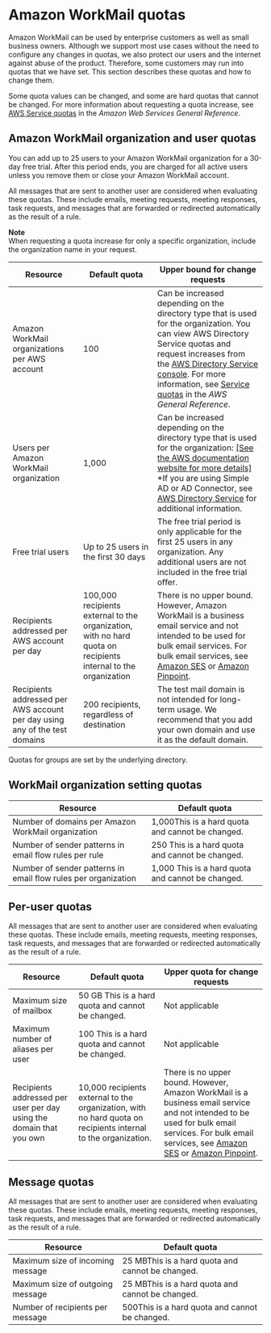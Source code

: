 # Amazon WorkMail quotas<a name="workmail_limits"></a>

Amazon WorkMail can be used by enterprise customers as well as small business owners\. Although we support most use cases without the need to configure any changes in quotas, we also protect our users and the internet against abuse of the product\. Therefore, some customers may run into quotas that we have set\. This section describes these quotas and how to change them\.

Some quota values can be changed, and some are hard quotas that cannot be changed\. For more information about requesting a quota increase, see [AWS Service quotas](https://docs.aws.amazon.com/general/latest/gr/aws_service_limits.html) in the *Amazon Web Services General Reference*\.

## Amazon WorkMail organization and user quotas<a name="user_limits"></a>

You can add up to 25 users to your Amazon WorkMail organization for a 30\-day free trial\. After this period ends, you are charged for all active users unless you remove them or close your Amazon WorkMail account\.

All messages that are sent to another user are considered when evaluating these quotas\. These include emails, meeting requests, meeting responses, task requests, and messages that are forwarded or redirected automatically as the result of a rule\.

**Note**  
When requesting a quota increase for only a specific organization, include the organization name in your request\.


| Resource | Default quota | Upper bound for change requests | 
| --- | --- | --- | 
| Amazon WorkMail organizations per AWS account | 100 | Can be increased depending on the directory type that is used for the organization\. You can view AWS Directory Service quotas and request increases from the [AWS Directory Service console](https://console.aws.amazon.com/directoryservicev2/)\. For more information, see [Service quotas](https://docs.aws.amazon.com/general/latest/gr/ds_region.html#limits_ds) in the *AWS General Reference*\. | 
|  Users per Amazon WorkMail organization  |  1,000  |  Can be increased depending on the directory type that is used for the organization: [\[See the AWS documentation website for more details\]](http://docs.aws.amazon.com/workmail/latest/adminguide/workmail_limits.html) \*If you are using Simple AD or AD Connector, see [AWS Directory Service](https://docs.aws.amazon.com/directoryservice/latest/admin-guide/what_is.html) for additional information\.  | 
| Free trial users |  Up to 25 users in the first 30 days  |  The free trial period is only applicable for the first 25 users in any organization\. Any additional users are not included in the free trial offer\.  | 
| Recipients addressed per AWS account per day  | 100,000 recipients external to the organization, with no hard quota on recipients internal to the organization | There is no upper bound\. However, Amazon WorkMail is a business email service and not intended to be used for bulk email services\. For bulk email services, see [Amazon SES](https://aws.amazon.com/ses/) or [Amazon Pinpoint](https://aws.amazon.com/pinpoint/)\. | 
| Recipients addressed per AWS account per day using any of the test domains | 200 recipients, regardless of destination | The test mail domain is not intended for long\-term usage\. We recommend that you add your own domain and use it as the default domain\. | 

Quotas for groups are set by the underlying directory\.

## WorkMail organization setting quotas<a name="organization_limits"></a>


| Resource | Default quota | 
| --- | --- | 
| Number of domains per Amazon WorkMail organization | 1,000This is a hard quota and cannot be changed\.  | 
|  Number of sender patterns in email flow rules per rule  |  250 This is a hard quota and cannot be changed\.  | 
|  Number of sender patterns in email flow rules per organization  |  1,000 This is a hard quota and cannot be changed\.  | 

## Per\-user quotas<a name="per_user_limits"></a>

All messages that are sent to another user are considered when evaluating these quotas\. These include emails, meeting requests, meeting responses, task requests, and messages that are forwarded or redirected automatically as the result of a rule\.


| Resource | Default quota | Upper quota for change requests | 
| --- | --- | --- | 
| Maximum size of mailbox | 50 GB This is a hard quota and cannot be changed\.  |  Not applicable  | 
| Maximum number of aliases per user |  100 This is a hard quota and cannot be changed\.  |  Not applicable  | 
| Recipients addressed per user per day using the domain that you own | 10,000 recipients external to the organization, with no hard quota on recipients internal to the organization\. | There is no upper bound\. However, Amazon WorkMail is a business email service and not intended to be used for bulk email services\. For bulk email services, see [Amazon SES](https://aws.amazon.com/ses/) or [Amazon Pinpoint](https://aws.amazon.com/pinpoint/)\. | 

## Message quotas<a name="message_limits"></a>

All messages that are sent to another user are considered when evaluating these quotas\. These include emails, meeting requests, meeting responses, task requests, and messages that are forwarded or redirected automatically as the result of a rule\.


| Resource  | Default quota  | 
| --- | --- | 
|  Maximum size of incoming message  | 25 MBThis is a hard quota and cannot be changed\. | 
| Maximum size of outgoing message | 25 MBThis is a hard quota and cannot be changed\. | 
|  Number of recipients per message  | 500This is a hard quota and cannot be changed\. | 